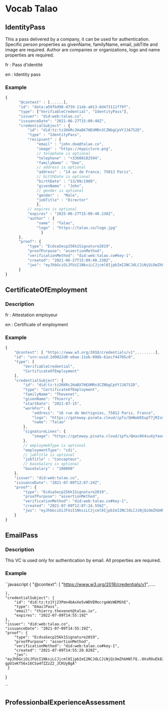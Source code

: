 # Vocab Talao
 
 
## IdentityPass
  
 
This a pass delivered by a company, it can be used for authentication.
Specific person properties as givenName, familyName, email, jobTitle and image are required.
Author are companies or organizations, logo and name properties are required.

fr : Pass d'identité

en : Identity pass
 
### Example
  
  ```javascript
{
        "@context" : [......],
        "id": "data:a59fbd98-d759-11eb-a013-6d473111f79f",
        "type": ["VerifiableCredential", "IdentityPass"],
        "issuer": "did:web:talao.co",
        "issuanceDate": "2021-06-27T15:09:40Z",
        "credentialSubject" : {
            "id": "did:tz:tz2HXRc2HaBX7HEUMRn3CZNbgCpVYJJA752D",
            "type" : "IdentityPass",
            "recipient" : {
                "email" : "john.doe@talao.co",
                "image" : "https://mypicture.png",
                // telephone is optional
                "telephone" : "+33608182594",
                "familyName" : "Doe",
                // address is optional
                "address" : "14 av de France, 75013 Paris",
                // bitthDate is optional
                "birthDate" : "13/09/1989",
                "givenName" : "John",
                // gender is optional
                "gender" :  "Male",
                "jobTitle" : "Director"
                },
            // expires is optional
            "expires" : "2025-06-27T15:09:40.230Z",
            "author" : {
                "name" : "Talao",
                "logo" : "https://talao.co/logo.jpg"
                  }
        },
        "proof": {
            "type": "EcdsaSecp256k1Signature2019",
            "proofPurpose": "assertionMethod",
            "verificationMethod": "did:web:talao.co#key-1",
            "created": "2021-06-27T15:09:40.230Z",
            "jws": "eyJhbGciOiJFUzI1NksiLCJjcml0IjpbImI2NCJdLCJiNjQiOmZhbHNlfQ..iUsZzBOc7ZVZosnJnhInpuJ4xVkTClmtSUGpkGSwn2wtGLpPN0vMhN_7-99W_7WQnawe0TyXS3N66b07h-b8yAE"
        }
}
```


## CertificateOfEmployment

### Description

fr : Attestation employeur

en : Certificate of employment

### Example

```javascript
{
    "@context": [ "https://www.w3.org/2018/credentials/v1",........],
    "id": "urn:uuid:2d9022d0-e0ae-11eb-898b-61ecf44705c0",
    "type": [
        "VerifiableCredential",
        "CertificateOfEmployment"
    ],
    "credentialSubject": {
        "id": "did:tz:tz2HXRc2HaBX7HEUMRn3CZNbgCpVYJJA752D",
        "type": "CertificateOfEmployment",
        "familyName": "Thevenet",
        "givenName": "Thierry",
        "startDate": "2021-07-15",
        "workFor": {
            "address": "16 rue de Wattignies, 75012 Paris, France",
            "logo": "https://gateway.pinata.cloud/ipfs/QmNwbEEupT7jR2zmrA87FsN4hUS8eXnCxM8DsL9RXc25cu",
            "name": "Talao"
        },
        "signatureLines": {
            "image": "https://gateway.pinata.cloud/ipfs/Qmac6K4suXyYaouFXxeBzDTr7XivTiq6cLWPh1puS6L7Kt"
        },
        // employmebType is optional
        "employmentType": "cdi",
        // jobTitle is optional
        "jobTitle" : "Concepteur",
        // baseSalary is optional
        "baseSalary" : "100000"
    },
    "issuer": "did:web:talao.co",
    "issuanceDate": "2021-07-09T12:07:24Z",
    "proof": {
        "type": "EcdsaSecp256k1Signature2019",
        "proofPurpose": "assertionMethod",
        "verificationMethod": "did:web:talao.co#key-1",
        "created": "2021-07-09T12:07:24.556Z",
        "jws": "eyJhbGciOiJFUzI1NksiLCJjcml0IjpbImI2NCJdLCJiNjQiOmZhbHNlfQ..A2GiN1w1X8ibsa3AcTgrgOPYuk0j5KUa7uZIpLnNSdBfzMPvtD1HtRAv2whZ96maQgqVgeAked3YtttDo0GktQE"
    }
}
```
## EmailPass

### Description

This VC is used only for authentication by email. All properties are required.

### Example
``javascript
{
    "@context": [
        "https://www.w3.org/2018/credentials/v1",.....
       
    ],
    "credentialSubject": {
        "id": "did:tz:tz1Yj23Pmn4bAxXe5vWDVEMocrgeWzWEMShE",
        "type": "EmailPass",
        "email": "thierry.thevenet@talao.io",
        "expires": "2022-07-09T14:55:19Z"
    },
    "issuer": "did:web:talao.co",
    "issuanceDate": "2021-07-09T14:55:19Z",
    "proof": {
        "type": "EcdsaSecp256k1Signature2019",
        "proofPurpose": "assertionMethod",
        "verificationMethod": "did:web:talao.co#key-1",
        "created": "2021-07-09T14:55:20.820Z",
        "jws": "eyJhbGciOiJFUzI1NksiLCJjcml0IjpbImI2NCJdLCJiNjQiOmZhbHNlfQ..0XsROuEk82AEM_rmYvv9Jq1rWgyDTTBRv_GhQCZHwtcsVhzBJvcC9GK-gpU1eKf56x16CSa4fZZzZ2_JCKUyBgA"
     }
}

``

## ProfessionbalExperienceAssessment
